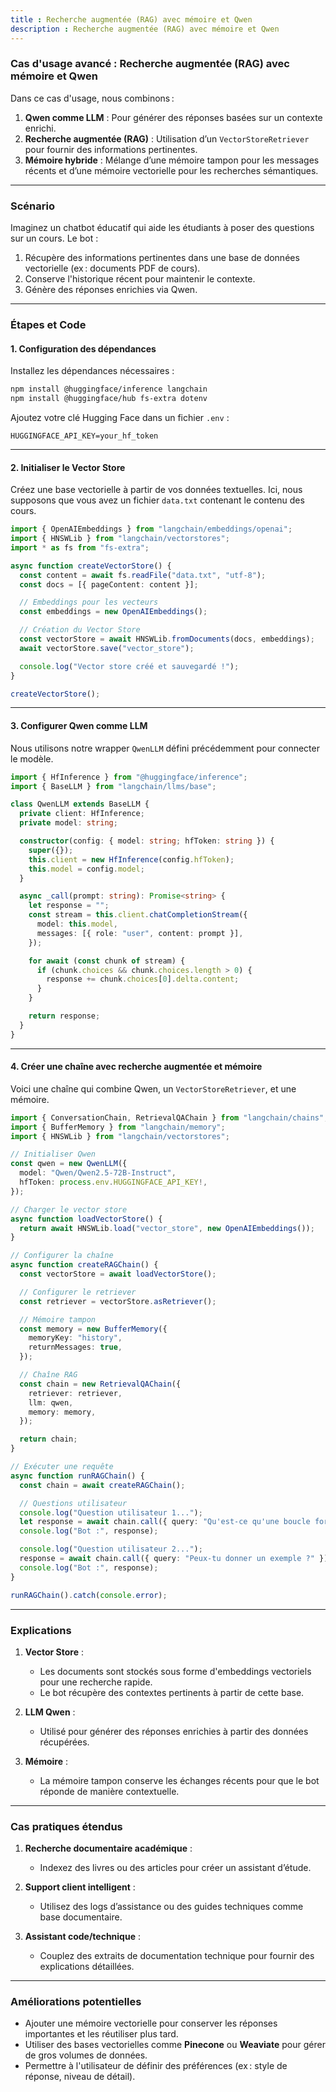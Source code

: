 ```yaml
---
title : Recherche augmentée (RAG) avec mémoire et Qwen
description : Recherche augmentée (RAG) avec mémoire et Qwen
---
```



### Cas d'usage avancé : **Recherche augmentée (RAG) avec mémoire et Qwen**

Dans ce cas d'usage, nous combinons :

1. **Qwen comme LLM** : Pour générer des réponses basées sur un contexte enrichi.
2. **Recherche augmentée (RAG)** : Utilisation d’un `VectorStoreRetriever` pour fournir des informations pertinentes.
3. **Mémoire hybride** : Mélange d’une mémoire tampon pour les messages récents et d’une mémoire vectorielle pour les recherches sémantiques.

---

### **Scénario**

Imaginez un chatbot éducatif qui aide les étudiants à poser des questions sur un cours. Le bot :

1. Récupère des informations pertinentes dans une base de données vectorielle (ex : documents PDF de cours).
2. Conserve l'historique récent pour maintenir le contexte.
3. Génère des réponses enrichies via Qwen.

---

### **Étapes et Code**

#### 1. **Configuration des dépendances**

Installez les dépendances nécessaires :

```bash
npm install @huggingface/inference langchain
npm install @huggingface/hub fs-extra dotenv
```

Ajoutez votre clé Hugging Face dans un fichier `.env` :

```plaintext
HUGGINGFACE_API_KEY=your_hf_token
```

---

#### 2. **Initialiser le Vector Store**

Créez une base vectorielle à partir de vos données textuelles. Ici, nous supposons que vous avez un fichier `data.txt` contenant le contenu des cours.

```typescript
import { OpenAIEmbeddings } from "langchain/embeddings/openai";
import { HNSWLib } from "langchain/vectorstores";
import * as fs from "fs-extra";

async function createVectorStore() {
  const content = await fs.readFile("data.txt", "utf-8");
  const docs = [{ pageContent: content }];

  // Embeddings pour les vecteurs
  const embeddings = new OpenAIEmbeddings();

  // Création du Vector Store
  const vectorStore = await HNSWLib.fromDocuments(docs, embeddings);
  await vectorStore.save("vector_store");

  console.log("Vector store créé et sauvegardé !");
}

createVectorStore();
```

---

#### 3. **Configurer Qwen comme LLM**

Nous utilisons notre wrapper `QwenLLM` défini précédemment pour connecter le modèle.

```typescript
import { HfInference } from "@huggingface/inference";
import { BaseLLM } from "langchain/llms/base";

class QwenLLM extends BaseLLM {
  private client: HfInference;
  private model: string;

  constructor(config: { model: string; hfToken: string }) {
    super({});
    this.client = new HfInference(config.hfToken);
    this.model = config.model;
  }

  async _call(prompt: string): Promise<string> {
    let response = "";
    const stream = this.client.chatCompletionStream({
      model: this.model,
      messages: [{ role: "user", content: prompt }],
    });

    for await (const chunk of stream) {
      if (chunk.choices && chunk.choices.length > 0) {
        response += chunk.choices[0].delta.content;
      }
    }

    return response;
  }
}
```

---

#### 4. **Créer une chaîne avec recherche augmentée et mémoire**

Voici une chaîne qui combine Qwen, un `VectorStoreRetriever`, et une mémoire.

```typescript
import { ConversationChain, RetrievalQAChain } from "langchain/chains";
import { BufferMemory } from "langchain/memory";
import { HNSWLib } from "langchain/vectorstores";

// Initialiser Qwen
const qwen = new QwenLLM({
  model: "Qwen/Qwen2.5-72B-Instruct",
  hfToken: process.env.HUGGINGFACE_API_KEY!,
});

// Charger le vector store
async function loadVectorStore() {
  return await HNSWLib.load("vector_store", new OpenAIEmbeddings());
}

// Configurer la chaîne
async function createRAGChain() {
  const vectorStore = await loadVectorStore();

  // Configurer le retriever
  const retriever = vectorStore.asRetriever();

  // Mémoire tampon
  const memory = new BufferMemory({
    memoryKey: "history",
    returnMessages: true,
  });

  // Chaîne RAG
  const chain = new RetrievalQAChain({
    retriever: retriever,
    llm: qwen,
    memory: memory,
  });

  return chain;
}

// Exécuter une requête
async function runRAGChain() {
  const chain = await createRAGChain();

  // Questions utilisateur
  console.log("Question utilisateur 1...");
  let response = await chain.call({ query: "Qu'est-ce qu'une boucle for ?" });
  console.log("Bot :", response);

  console.log("Question utilisateur 2...");
  response = await chain.call({ query: "Peux-tu donner un exemple ?" });
  console.log("Bot :", response);
}

runRAGChain().catch(console.error);
```

---

### **Explications**

1. **Vector Store** :
   - Les documents sont stockés sous forme d'embeddings vectoriels pour une recherche rapide.
   - Le bot récupère des contextes pertinents à partir de cette base.

2. **LLM Qwen** :
   - Utilisé pour générer des réponses enrichies à partir des données récupérées.

3. **Mémoire** :
   - La mémoire tampon conserve les échanges récents pour que le bot réponde de manière contextuelle.

---

### **Cas pratiques étendus**

1. **Recherche documentaire académique** :
   - Indexez des livres ou des articles pour créer un assistant d’étude.

2. **Support client intelligent** :
   - Utilisez des logs d’assistance ou des guides techniques comme base documentaire.

3. **Assistant code/technique** :
   - Couplez des extraits de documentation technique pour fournir des explications détaillées.

---

### **Améliorations potentielles**

- Ajouter une mémoire vectorielle pour conserver les réponses importantes et les réutiliser plus tard.
- Utiliser des bases vectorielles comme **Pinecone** ou **Weaviate** pour gérer de gros volumes de données.
- Permettre à l'utilisateur de définir des préférences (ex : style de réponse, niveau de détail).
